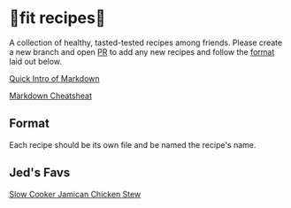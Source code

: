 # 🥦fit recipes🥦

A collection of healthy, tasted-tested recipes among friends. Please create a new branch and open [PR](https://github.com/jrmeier/fit-recipes/compare) to add any new recipes and follow the [format](#format) laid out below.

[Quick Intro of Markdown](https://learnxinyminutes.com/docs/markdown/)

[Markdown Cheatsheat](https://github.com/adam-p/markdown-here/wiki/Markdown-Here-Cheatsheet)

## Format

Each recipe should be its own file and be named the recipe's name.


## Jed's Favs
[Slow Cooker Jamican Chicken Stew](SlowCookerJamicanChickenStew.md)

